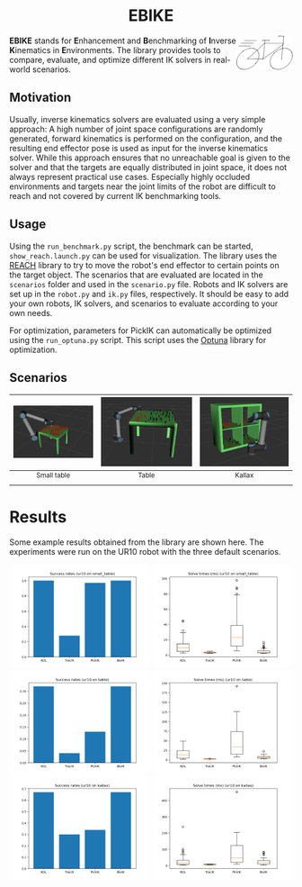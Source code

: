 <h1 align="center">EBIKE</h1>

<img width="100px" src="images/logo.svg" align="right" />

**EBIKE** stands for **E**nhancement and **B**enchmarking of **I**nverse **K**inematics in **E**nvironments.
The library provides tools to compare, evaluate, and optimize different IK solvers in real-world scenarios.

## Motivation

Usually, inverse kinematics solvers are evaluated using a very simple approach:
A high number of joint space configurations are randomly generated, forward kinematics is performed on the configuration, and the resulting end effector pose is used as input for the inverse kinematics solver.
While this approach ensures that no unreachable goal is given to the solver and that the targets are equally distributed in joint space, it does not always represent practical use cases.
Especially highly occluded environments and targets near the joint limits of the robot are difficult to reach and not covered by current IK benchmarking tools.

## Usage

Using the `run_benchmark.py` script, the benchmark can be started, `show_reach.launch.py` can be used for visualization.
The library uses the [REACH](https://github.com/ros-industrial/reach) library to try to move the robot's end effector to certain points on the target object.
The scenarios that are evaluated are located in the `scenarios` folder and used in the `scenario.py` file.
Robots and IK solvers are set up in the `robot.py` and `ik.py` files, respectively.
It should be easy to add your own robots, IK solvers, and scenarios to evaluate according to your own needs.

For optimization, parameters for PickIK can automatically be optimized using the `run_optuna.py` script.
This script uses the [Optuna](https://github.com/optuna/optuna) library for optimization.

## Scenarios

|![Small table](images/ur10_small_table.png)|![Table](images/ur10_table.png)|![Kallax](images/ur10_kallax.png) |
|:-:|:-:|:-:|
|<sup>Small table</sup>|<sup>Table</sup>|<sup>Kallax</sup>|

# Results

Some example results obtained from the library are shown here.
The experiments were run on the UR10 robot with the three default scenarios.

<p float="left" align="middle">
<img src="images/ur10_small_table_rates.png" width="49%" />
<img src="images/ur10_small_table_times.png" width="49%" />
<img src="images/ur10_table_rates.png" width="49%" />
<img src="images/ur10_table_times.png" width="49%" />
<img src="images/ur10_kallax_rates.png" width="49%" />
<img src="images/ur10_kallax_times.png" width="49%" />
</p>
